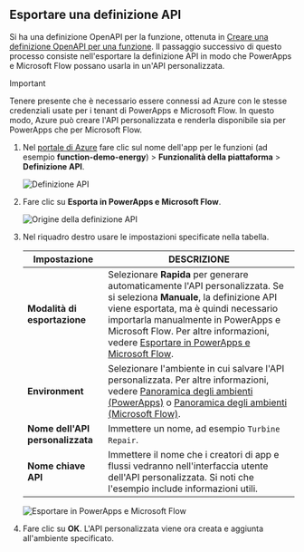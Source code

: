 ## <a name="export-an-api-definition"></a>Esportare una definizione API
Si ha una definizione OpenAPI per la funzione, ottenuta in [Creare una definizione OpenAPI per una funzione](../articles/azure-functions/functions-openapi-definition.md). Il passaggio successivo di questo processo consiste nell'esportare la definizione API in modo che PowerApps e Microsoft Flow possano usarla in un'API personalizzata.

> [!IMPORTANT]
> Tenere presente che è necessario essere connessi ad Azure con le stesse credenziali usate per i tenant di PowerApps e Microsoft Flow. In questo modo, Azure può creare l'API personalizzata e renderla disponibile sia per PowerApps che per Microsoft Flow.

1. Nel [portale di Azure](https://portal.azure.com) fare clic sul nome dell'app per le funzioni (ad esempio **function-demo-energy**) > **Funzionalità della piattaforma** > **Definizione API**.

    ![Definizione API](media/functions-export-api-definition/api-definition.png)

1. Fare clic su **Esporta in PowerApps e Microsoft Flow**.

    ![Origine della definizione API](media/functions-export-api-definition/export-api-1.png)

1. Nel riquadro destro usare le impostazioni specificate nella tabella.

    |Impostazione|DESCRIZIONE|
    |--------|------------|
    |**Modalità di esportazione**|Selezionare **Rapida** per generare automaticamente l'API personalizzata. Se si seleziona **Manuale**, la definizione API viene esportata, ma è quindi necessario importarla manualmente in PowerApps e Microsoft Flow. Per altre informazioni, vedere [Esportare in PowerApps e Microsoft Flow](../articles/azure-functions/app-service-export-api-to-powerapps-and-flow.md).|
    |**Environment**|Selezionare l'ambiente in cui salvare l'API personalizzata. Per altre informazioni, vedere [Panoramica degli ambienti (PowerApps)](https://powerapps.microsoft.com/tutorials/environments-overview/) o [Panoramica degli ambienti (Microsoft Flow)](https://us.flow.microsoft.com/documentation/environments-overview-admin/).|
    |**Nome dell'API personalizzata**|Immettere un nome, ad esempio `Turbine Repair`.|
    |**Nome chiave API**|Immettere il nome che i creatori di app e flussi vedranno nell'interfaccia utente dell'API personalizzata. Si noti che l'esempio include informazioni utili.|
 
    ![Esportare in PowerApps e Microsoft Flow](media/functions-export-api-definition/export-api-2.png)

1. Fare clic su **OK**. L'API personalizzata viene ora creata e aggiunta all'ambiente specificato.